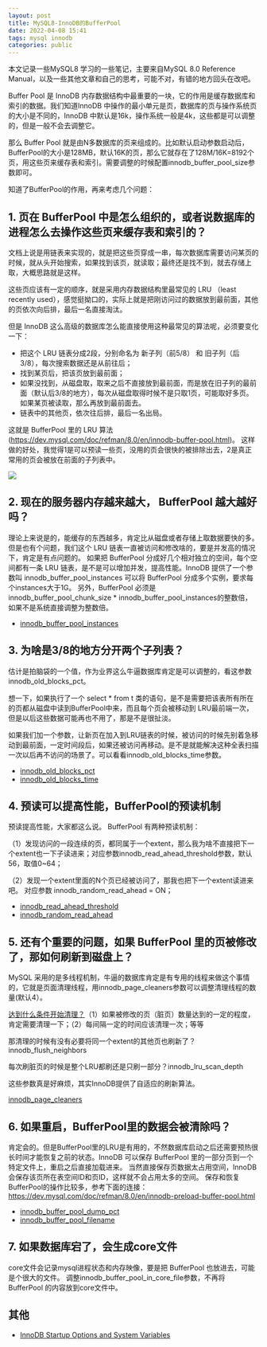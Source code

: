 ```yaml
---
layout: post
title: MySQL8-InnoDB的BufferPool
date: 2022-04-08 15:41
tags: mysql innodb
categories: public
---
```


本文记录一些MySQL8 学习的一些笔记，主要来自MySQL 8.0 Reference Manual，以及一些其他文章和自己的思考，可能不对，有错的地方回头在改吧。

Buffer Pool 是 InnoDB 内存数据结构中最重要的一块，它的作用是缓存数据库和索引的数据。我们知道InnoDB 中操作的最小单元是页，数据库的页与操作系统页的大小是不同的，InnoDB 中默认是16k，操作系统一般是4k，这些都是可以调整的，但是一般不会去调整它。

那么 Buffer Pool 就是由N多数据库的页来组成的。比如默认启动参数启动后，BufferPool的大小是128MB，默认16K的页，那么它就存在了128M/16K=8192个页，用这些页来缓存表和索引。需要调整的时候配置innodb_buffer_pool_size参数即可。

知道了BufferPool的作用，再来考虑几个问题：

## 1. 页在 BufferPool 中是怎么组织的，或者说数据库的进程怎么去操作这些页来缓存表和索引的？

文档上说是用链表来实现的，就是把这些页穿成一串，每次数据库需要访问某页的时候，就从头开始搜索，如果找到该页，就读取；最终还是找不到，就去存储上取，大概思路就是这样。

这些页应该有一定的顺序，就是采用内存数据结构里最常见的 LRU （least recently used），感觉挺拗口的，实际上就是把刚访问过的数据放到最前面，其他的页依次向后排，最后一名直接淘汰。

但是 InnoDB 这么高级的数据库怎么能直接使用这种最常见的算法呢，必须要变化一下：

-   把这个 LRU 链表分成2段，分别命名为 新子列（前5/8） 和 旧子列（后3/8），每次搜索数据还是从前往后；
-   找到某页后，把该页放到最前面；
-   如果没找到，从磁盘取，取来之后不直接放到最前面，而是放在旧子列的最前面（默认后3/8的地方），每次从磁盘取得时候不是只取1页，可能取好多页。如果某页被读取，那么再放到最前面去。
-   链表中的其他页，依次往后排，最后一名出局。

这就是 BufferPool 里的 LRU 算法(https://dev.mysql.com/doc/refman/8.0/en/innodb-buffer-pool.html)。 这样做的好处，我觉得1是可以预读一些页，没用的页会很快的被排除出去，2是真正常用的页会被放在前面的子列表中。

![](/images/2022-04-08-MySQL8-InnoDB的BufferPool/innodb-buffer-pool-list.png)


## 2. 现在的服务器内存越来越大， BufferPool 越大越好吗？

理论上来说是的，能缓存的东西越多，肯定比从磁盘或者存储上取数据要快的多。 但是也有个问题，我们这个 LRU 链表一直被访问和修改啥的，要是并发高的情况下，肯定是有点问题的。 如果把 BufferPool 分成好几个相对独立的空间，每个空间都有一条 LRU 链表，是不是可以增加并发，提高性能。InnoDB 提供了一个参数叫 innodb_buffer_pool_instances 可以将 BufferPool 分成多个实例，要求每个instances大于1G。 另外，BufferPool 必须是 innodb_buffer_pool_chunk_size * innodb_buffer_pool_instances的整数倍，如果不是系统直接调整为整数倍。

- [innodb_buffer_pool_instances](https://dev.mysql.com/doc/refman/8.0/en/innodb-parameters.html#sysvar_innodb_buffer_pool_instances)

## 3. 为啥是3/8的地方分开两个子列表？

估计是拍脑袋的一个值，作为业界这么牛逼数据库肯定是可以调整的，看这参数innodb_old_blocks_pct。

想一下，如果执行了一个 select * from t 类的语句，是不是需要把该表所有所在的页都从磁盘中读到BufferPool中来，而且每个页会被移动到 LRU最前端一次，但是以后这些数据可能再也不用了，那是不是很扯淡。 

如果我们加一个参数，让新页在加入到LRU链表的时候，被访问的时候先别着急移动到最前面，一定时间段后，如果还被访问再移动。是不是就能解决这种全表扫描一次以后再不访问的场景了。可以看看innodb_old_blocks_time参数。


- [innodb_old_blocks_pct](https://dev.mysql.com/doc/refman/8.0/en/innodb-parameters.html#sysvar_innodb_old_blocks_pct)
- [innodb_old_blocks_time](https://dev.mysql.com/doc/refman/8.0/en/innodb-parameters.html#sysvar_innodb_old_blocks_time)


## 4. 预读可以提高性能，BufferPool的预读机制

预读提高性能，大家都这么说。 BufferPool 有两种预读机制：

（1）发现访问的一段连续的页，都同属于一个extent，那么我为啥不直接把下一个extent也一下子读进来；对应参数innodb_read_ahead_threshold参数，默认56，取值0~64；

（2）发现一个extent里面的N个页已经被访问了，那我也把下一个extent读进来吧。 对应参数 innodb_random_read_ahead = ON；
 
- [innodb_read_ahead_threshold](https://dev.mysql.com/doc/refman/8.0/en/innodb-parameters.html#sysvar_innodb_read_ahead_threshold)
- [ innodb_random_read_ahead](https://dev.mysql.com/doc/refman/8.0/en/innodb-parameters.html#sysvar_innodb_random_read_ahead)



## 5. 还有个重要的问题，如果 BufferPool 里的页被修改了，那如何刷新到磁盘上？

MySQL 采用的是多线程机制，牛逼的数据库肯定是有专用的线程来做这个事情的，它就是页面清理线程，用innodb_page_cleaners参数可以调整清理线程的数量(默认4）。

[达到什么条件开始清理？](https://dev.mysql.com/doc/refman/8.0/en/innodb-buffer-pool-flushing.html)（1）如果被修改的页（脏页）数量达到的一定的程度，肯定需要清理一下；（2）每间隔一定的时间应该清理一次；等等

那清理的时候有没有必要将同一个extent的其他页也刷新了？innodb_flush_neighbors

每次刷脏页的时候是整个LRU都刷还是只刷一部分？innodb_lru_scan_depth

这些参数真是好麻烦，其实InnoDB提供了自适应的刷新算法。


[innodb_page_cleaners](https://dev.mysql.com/doc/refman/8.0/en/innodb-parameters.html#sysvar_innodb_page_cleaners)


## 6. 如果重启，BufferPool里的数据会被清除吗？

肯定会的。但是BufferPool里的LRU是有用的，不然数据库启动之后还需要预热很长时间才能恢复之前的状态。InnoDB 可以保存 BufferPool 里的一部分页到一个特定文件上，重启之后直接加载进来。 当然直接保存页数据太占用空间，InnoDB会保存该页所在表空间ID和页ID，这样就不会占用太多的空间。
保存和恢复 BufferPool的操作比较多，参考下面的连接：
https://dev.mysql.com/doc/refman/8.0/en/innodb-preload-buffer-pool.html


- [innodb_buffer_pool_dump_pct](https://dev.mysql.com/doc/refman/8.0/en/innodb-parameters.html#sysvar_innodb_buffer_pool_dump_pct)
- [innodb_buffer_pool_filename](https://dev.mysql.com/doc/refman/8.0/en/innodb-parameters.html#sysvar_innodb_buffer_pool_filename)

## 7. 如果数据库宕了，会生成core文件

core文件会记录mysql进程状态和内存映像，要是把 BufferPool 也放进去，可能是个很大的文件。 调整innodb_buffer_pool_in_core_file参数，不再将 BufferPool 的内容放到core文件中。


## 其他

- [InnoDB Startup Options and System Variables](https://dev.mysql.com/doc/refman/8.0/en/innodb-parameters.html#sysvar_innodb_buffer_pool_size)